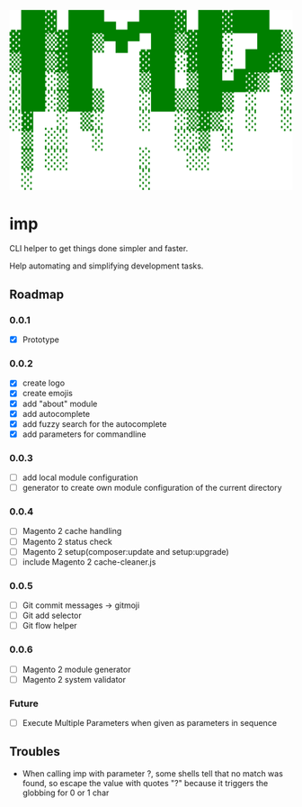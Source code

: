 ![imp](design/logo-imp.svg)

# imp

CLI helper to get things done simpler and faster.

Help automating and simplifying development tasks.

## Roadmap

### 0.0.1
- [x] Prototype

### 0.0.2

- [x] create logo
- [x] create emojis
- [x] add "about" module
- [x] add autocomplete
- [x] add fuzzy search for the autocomplete
- [x] add parameters for commandline

### 0.0.3

- [ ] add local module configuration
- [ ] generator to create own module configuration of the current directory

### 0.0.4

- [ ] Magento 2 cache handling
- [ ] Magento 2 status check
- [ ] Magento 2 setup(composer:update and setup:upgrade)
- [ ] include Magento 2 cache-cleaner.js

### 0.0.5

- [ ] Git commit messages -> gitmoji
- [ ] Git add selector
- [ ] Git flow helper

### 0.0.6

- [ ] Magento 2 module generator
- [ ] Magento 2 system validator

### Future

- [ ] Execute Multiple Parameters when given as parameters in sequence

## Troubles

- When calling imp with parameter ?, some shells tell that no match was found, so escape the value with quotes "?" because it triggers the globbing for 0 or 1 char